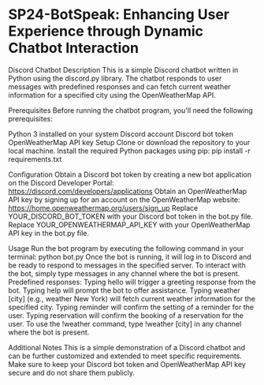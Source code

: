 # SP24-BotSpeak: Enhancing User Experience through Dynamic Chatbot Interaction

Discord Chatbot
Description
This is a simple Discord chatbot written in Python using the discord.py library. The chatbot responds to user messages with predefined responses and can fetch current weather information for a specified city using the OpenWeatherMap API.

Prerequisites
Before running the chatbot program, you'll need the following prerequisites:

Python 3 installed on your system
Discord account
Discord bot token
OpenWeatherMap API key
Setup
Clone or download the repository to your local machine.
Install the required Python packages using pip: pip install -r requirements.txt

Configuration
Obtain a Discord bot token by creating a new bot application on the Discord Developer Portal: https://discord.com/developers/applications
Obtain an OpenWeatherMap API key by signing up for an account on the OpenWeatherMap website: https://home.openweathermap.org/users/sign_up
Replace YOUR_DISCORD_BOT_TOKEN with your Discord bot token in the bot.py file.
Replace YOUR_OPENWEATHERMAP_API_KEY with your OpenWeatherMap API key in the bot.py file.

Usage
Run the bot program by executing the following command in your terminal: python bot.py
Once the bot is running, it will log in to Discord and be ready to respond to messages in the specified server.
To interact with the bot, simply type messages in any channel where the bot is present.
Predefined responses:
Typing hello will trigger a greeting response from the bot.
Typing help will prompt the bot to offer assistance.
Typing weather [city] (e.g., weather New York) will fetch current weather information for the specified city.
Typing reminder will confirm the setting of a reminder for the user.
Typing reservation will confirm the booking of a reservation for the user.
To use the !weather command, type !weather [city] in any channel where the bot is present.

Additional Notes
This is a simple demonstration of a Discord chatbot and can be further customized and extended to meet specific requirements.
Make sure to keep your Discord bot token and OpenWeatherMap API key secure and do not share them publicly.
